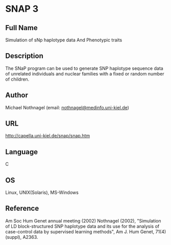 # SNAP 3

## Full Name
Simulation of sNp haplotype data And Phenotypic traits

## Description
The SNaP program can be used to generate SNP haplotype sequence data of unrelated individuals and nuclear families with a fixed or random number of children.

## Author
Michael Nothnagel (email: nothnagel@medinfo.uni-kiel.de)

## URL
http://capella.uni-kiel.de/snap/snap.htm

## Language
C

## OS
Linux, UNIX(Solaris), MS-Windows

## Reference
Am Soc Hum Genet annual meeting (2002) Nothnagel (2002), "Simulation of LD block-structured SNP haplotype data and its use for the analysis of case-control data by supervised learning methods", Am J. Hum Genet, 71(4)(suppl), A2363.
